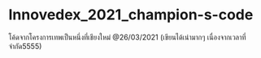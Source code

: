 # Innovedex_2021_champion-s-code
โค้ดจากโครงการเทพเป็นหนึ่งที่เชียงใหม่ @26/03/2021 (เขียนได้เน่ามากๆ เนื่องจากเวลาที่จำกัด5555)
